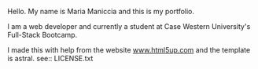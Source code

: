 Hello. My name is Maria Maniccia and this is my portfolio. 

I am a web developer and currently a student at Case Western University's Full-Stack Bootcamp.





I made this with help from the website www.html5up.com and the template is astral. 
see:: LICENSE.txt